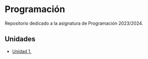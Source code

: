 # Programación
Repositorio dedicado a la asignatura de Programación 2023/2024.

## Unidades
- [Unidad 1.](Unidad-1)
